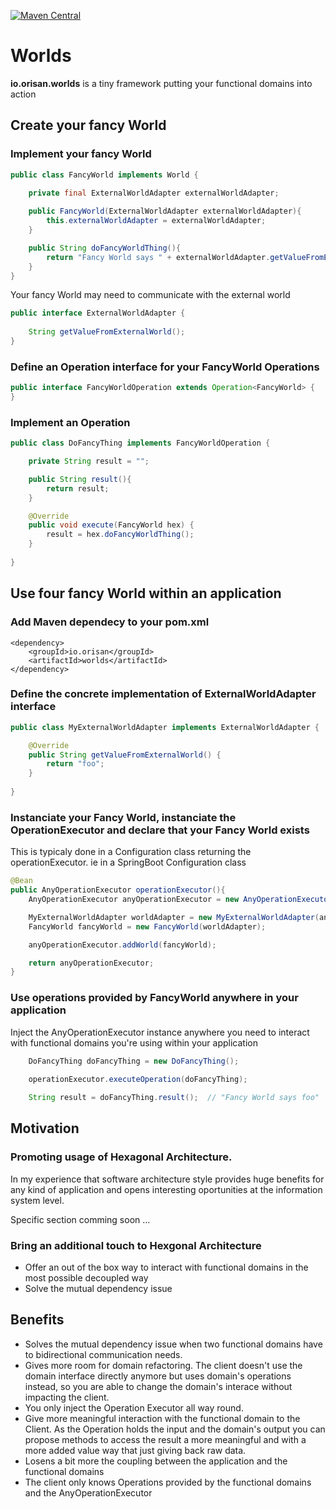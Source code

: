 [![Maven Central](https://img.shields.io/maven-central/v/io.orisan/worlds.svg)](https://search.maven.org/artifact/io.orisan/worlds)

# Worlds
**io.orisan.worlds** is a tiny framework putting your functional domains into action

## Create your fancy World

### Implement your fancy World
```java
public class FancyWorld implements World {

    private final ExternalWorldAdapter externalWorldAdapter;
    
    public FancyWorld(ExternalWorldAdapter externalWorldAdapter){
        this.externalWorldAdapter = externalWorldAdapter;
    }

    public String doFancyWorldThing(){
        return "Fancy World says " + externalWorldAdapter.getValueFromExternalWorld();
    }
}
```

Your fancy World may need to communicate with the external world
```java
public interface ExternalWorldAdapter {
    
    String getValueFromExternalWorld();
}
```

### Define an Operation interface for your FancyWorld Operations 
```java
public interface FancyWorldOperation extends Operation<FancyWorld> {
}
```

### Implement an Operation 
```java
public class DoFancyThing implements FancyWorldOperation {

    private String result = "";

    public String result(){
        return result;
    }

    @Override
    public void execute(FancyWorld hex) {
        result = hex.doFancyWorldThing();
    }
    
}
```



## Use four fancy World within an application

### Add Maven dependecy to your pom.xml
```
<dependency>
    <groupId>io.orisan</groupId>
    <artifactId>worlds</artifactId>
</dependency>
```

### Define the concrete implementation of ExternalWorldAdapter interface
```java
public class MyExternalWorldAdapter implements ExternalWorldAdapter {

    @Override
    public String getValueFromExternalWorld() {
        return "foo";
    }
    
}
```

### Instanciate your Fancy World, instanciate the OperationExecutor and declare that your Fancy World exists 
This is typicaly done in a Configuration class returning the operationExecutor. 
ie in a SpringBoot Configuration class
```java
@Bean
public AnyOperationExecutor operationExecutor(){
    AnyOperationExecutor anyOperationExecutor = new AnyOperationExecutor();

    MyExternalWorldAdapter worldAdapter = new MyExternalWorldAdapter(anyOperationExecutor);
    FancyWorld fancyWorld = new FancyWorld(worldAdapter);

    anyOperationExecutor.addWorld(fancyWorld);

    return anyOperationExecutor;
}
```

### Use operations provided by FancyWorld anywhere in your application
Inject the AnyOperationExecutor instance anywhere you need to interact with functional domains you're using within your application 

```java
    DoFancyThing doFancyThing = new DoFancyThing();
        
    operationExecutor.executeOperation(doFancyThing);

    String result = doFancyThing.result();  // "Fancy World says foo"
```


## Motivation
### Promoting usage of Hexagonal Architecture.
In my experience that software architecture style provides huge benefits for any kind of application and opens interesting oportunities at the information system level.

Specific section comming soon ...

### Bring an additional touch to Hexgonal Architecture
- Offer an out of the box way to interact with functional domains in the most possible decoupled way 
- Solve the mutual dependency issue

## Benefits
- Solves the mutual dependency issue when two functional domains have to bidirectional communication needs.
- Gives more room for domain refactoring. The client doesn't use the domain interface directly anymore but uses domain's operations instead, so you are able to change the domain's interace without impacting the client.
- You only inject the Operation Executor all way round.
- Give more meaningful interaction with the functional domain to the Client. As the Operation holds the input and the domain's output you can propose methods to access the result a more meaningful and with a more added value way that just giving back raw data.
- Losens a bit more the coupling between the application and the functional domains
- The client only knows Operations provided by the functional domains and the AnyOperationExecutor

